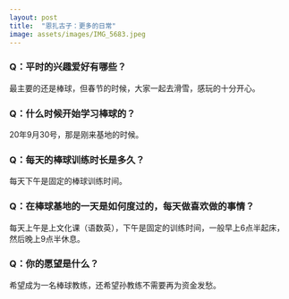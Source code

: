 ```yaml
---
layout: post
title:  "恩扎古子：更多的日常"
image: assets/images/IMG_5683.jpeg
---
```


### Q：平时的兴趣爱好有哪些？
最主要的还是棒球，但春节的时候，大家一起去滑雪，感玩的十分开心。

### Q：什么时候开始学习棒球的？
20年9月30号，那是刚来基地的时候。

### Q：每天的棒球训练时长是多久？
每天下午是固定的棒球训练时间。

### Q：在棒球基地的一天是如何度过的，每天做喜欢做的事情？
每天上午是上文化课（语数英），下午是固定的训练时间，一般早上6点半起床，然后晚上9点半休息。

### Q：你的愿望是什么？
希望成为一名棒球教练，还希望孙教练不需要再为资金发愁。
